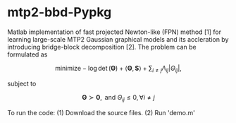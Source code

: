# mtp2-bbd-Pypkg 
Matlab implementation of fast projected Newton-like (FPN) method [1] for learning large-scale MTP2 Gaussian graphical models and its accleration by introducing bridge-block decomposition [2]. The problem can be formulated as

$$
\mathsf{minimize}  -\log\det\left(\boldsymbol{\Theta}\right)+\left\langle \boldsymbol{\Theta},\mathbf{S}\right\rangle +\sum_{i\neq j}\Lambda_{ij}\left|\Theta_{ij}\right|, 
$$

subject to  

$$ 
	\boldsymbol{\Theta}\succ\mathbf{0}, \text{ and } \Theta_{ij}\leq0,\forall i\neq j
$$ 

To run the code:
(1) Download the source files.
(2) Run 'demo.m'
